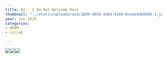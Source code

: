 ```yaml
---
title: 02 - I Am Not Welcome Here
thumbnail: "../static/uploads/ac6c18d9-485d-430d-9169-0ceee4db0b06-1.jpg"
year: Jun 2020
categories:
- WEBM
- collab

---
```

![](https://cdn.discordapp.com/attachments/672305339647000599/719434963144933436/NuTwitter.gif)![](https://cdn.discordapp.com/attachments/672305339647000599/714052681588670514/AfronautT.gif)![](https://cdn.discordapp.com/attachments/672305339647000599/714052013138378772/Sun-Ra.gif)